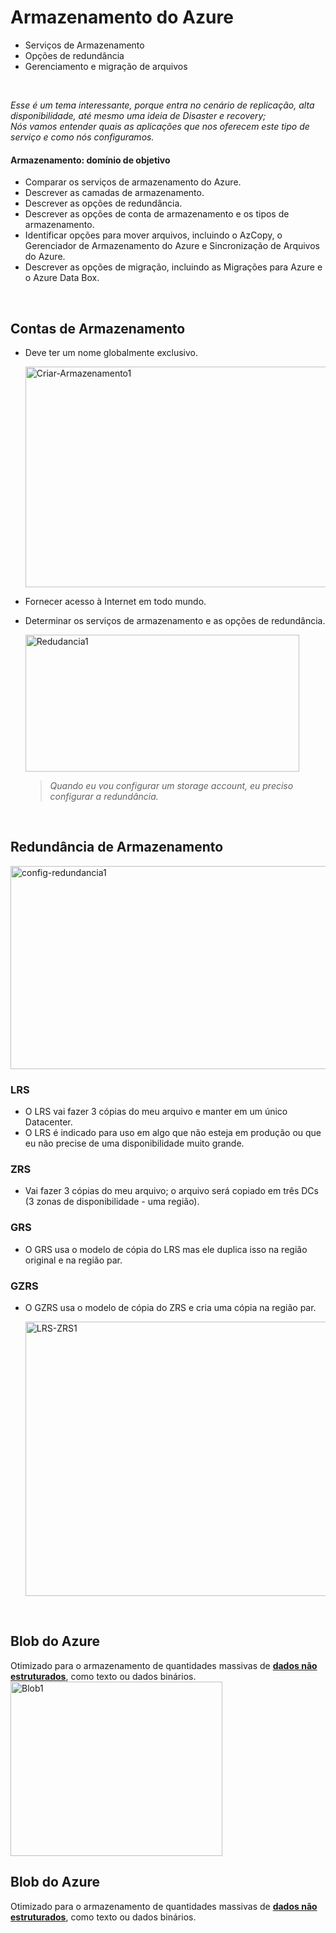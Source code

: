 # Armazenamento do Azure

- Serviços de Armazenamento
- Opções de redundância
- Gerenciamento e migração de arquivos
<br>


  *Esse é um tema interessante, porque entra no cenário de replicação, alta disponibilidade, até mesmo uma ideia de Disaster e recovery;* <br>
  *Nós vamos entender quais as aplicações que nos oferecem este tipo de serviço e como nós configuramos.*


#### Armazenamento: domínio de objetivo
- Comparar os serviços de armazenamento do Azure.
- Descrever as camadas de armazenamento.
- Descrever as opções de redundância.
- Descrever as opções de conta de armazenamento e os tipos de armazenamento.
- Identificar opções para mover arquivos, incluindo o AzCopy, o Gerenciador de Armazenamento do Azure e Sincronização de Arquivos do Azure.
- Descrever as opções de migração, incluindo as Migrações para Azure e o Azure Data Box.
<br>


## Contas de Armazenamento
- Deve ter um nome globalmente exclusivo.

  <img width="510" height="353" alt="Criar-Armazenamento1" src="https://github.com/user-attachments/assets/4b2a883e-11ee-4bd1-970b-4d096538a498" />
  
- Fornecer acesso à Internet em todo mundo.


- Determinar os serviços de armazenamento e as opções de redundância.

    <img width="438" height="219" alt="Redudancia1" src="https://github.com/user-attachments/assets/5fa8d542-8a15-4eb6-a199-3ee2cffb4873" />  <br>

    >*Quando eu vou configurar um storage account, eu preciso configurar a redundância.*
    
    <br>

## Redundância de Armazenamento

   <img width="741" height="325" alt="config-redundancia1" src="https://github.com/user-attachments/assets/91509bb4-0de2-4a04-a5eb-88a38bbfbdf0" />

 ### LRS
 - O LRS vai fazer 3 cópias do meu arquivo e manter em um único Datacenter.
 - O LRS é indicado para uso em algo que não esteja em produção ou que eu não precise de uma disponibilidade muito grande.

  
 ### ZRS
 - Vai fazer 3 cópias do meu arquivo; o arquivo será copiado em três DCs (3 zonas de disponibilidade - uma região).


 ### GRS
 - O GRS usa o modelo de cópia do LRS mas ele duplica isso na região original e na região par.


 ### GZRS
 - O GZRS usa o modelo de cópia do ZRS e cria uma cópia na região par.

   <img width="617" height="439" alt="LRS-ZRS1" src="https://github.com/user-attachments/assets/5a1539ef-1cc0-48b1-87cc-a447975f5bad" />
<br>

## Blob do Azure
   Otimizado para o armazenamento de quantidades massivas de **<ins>dados não estruturados</ins>**, como texto ou dados binários.
          <img width="339" height="279" alt="Blob1" src="https://github.com/user-attachments/assets/1e66134c-e55c-4cfb-a6fe-7ebfc50bef99" />
<br>

## Blob do Azure
   Otimizado para o armazenamento de quantidades massivas de **<ins>dados não estruturados</ins>**, como texto ou dados binários.










